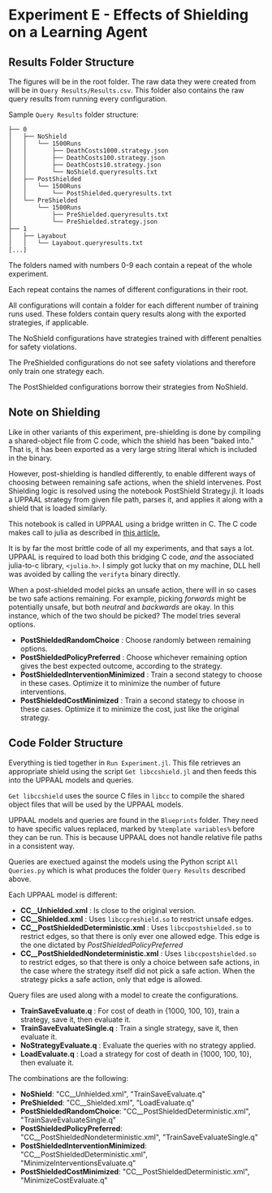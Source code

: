 # Experiment E - Effects of Shielding on a Learning Agent

 
## Results Folder Structure

The figures will be in the root folder. The raw data they were created from will be in `Query Results/Results.csv`. This folder also contains the raw query results from running every configuration. 

Sample `Query Results` folder structure: 

	├── 0
	│   ├── NoShield
	│   │   └── 1500Runs
	│   │       ├── DeathCosts1000.strategy.json
	│   │       ├── DeathCosts100.strategy.json
	│   │       ├── DeathCosts10.strategy.json
	│   │       └── NoShield.queryresults.txt
	│   ├── PostShielded
	│   │   └── 1500Runs
	│   │       └── PostShielded.queryresults.txt
	│   └── PreShielded
	│       └── 1500Runs
	│           ├── PreShielded.queryresults.txt
	│           └── PreShielded.strategy.json
	├── 1
	│   ├── Layabout
	│   │   └── Layabout.queryresults.txt
	[...]

The folders named with numbers 0-9 each contain a repeat of the whole experiment.

Each repeat contains the names of different configurations in their root. 

All configurations will contain a folder for each different number of training runs used. These folders contain query results along with the exported strategies, if applicable.

The NoShield configurations have strategies trained with different penalties for safety violations.

The PreShielded configurations do not see safety violations and therefore only train one strategy each.

The PostShielded configurations borrow their strategies from NoShield.

## Note on Shielding 

Like in other variants of this experiment, pre-shielding is done by compiling a shared-object file from C code, which the shield has been "baked into." That is, it has been exported as a very large string literal which is included in the binary. 

However, post-shielding is handled differently, to enable different ways of choosing between remaining safe actions, when the shield intervenes. Post Shielding logic is resolved using the notebook PostShield Strategy.jl. It loads a UPPAAL strategy from given file path, parses it, and applies it along with a shield that is loaded similarly. 

This notebook is called in UPPAAL using a bridge written in C. The C code makes call to julia as described in [this article.](https://docs.julialang.org/en/v1/manual/embedding/)

It is by far the most brittle code of all my experiments, and that says a lot. UPPAAL is required to load both this bridging C code, *and* the associated julia-to-c library, `<julia.h>`. I simply got lucky that on my machine, DLL hell was avoided by calling the `verifyta` binary directly. 

When a post-shielded model picks an unsafe action, there will in so cases be two safe actions remaining. For example, picking *forwards* might be potentially unsafe, but both *neutral* and *backwards* are okay. In this instance, which of the two should be picked? The model tries several options.

- **PostShieldedRandomChoice** : Choose randomly between remaining options.
- **PostShieldedPolicyPreferred** : Choose whichever remaining option gives the best expected outcome, according to the strategy. 
- **PostShieldedInterventionMinimized** : Train a second stategy to choose in these cases. Optimize it to minimize the number of future interventions.
- **PostShieldedCostMinimized** : Train a second stategy to choose in these cases. Optimize it to minimize the cost, just like the original strategy.

## Code Folder Structure

Everything is tied together in `Run Experiment.jl`. This file retrieves an appropriate shield using the script `Get libccshield.jl` and then feeds this into the UPPAAL models and queries. 

`Get libccshield` uses the source C files in `libcc` to compile the shared object files that will be used by the UPPAAL models.

UPPAAL models and queries are found in the `Blueprints` folder. They need to have specific values replaced, marked by `%template variables%` before they can be run. This is because UPPAAL does not handle relative file paths in a consistent way. 

Queries are exectued against the models using the Python script `All Queries.py` which is what produces the folder `Query Results` described above. 

Each UPPAAL model is different:

 - **CC__Unhielded.xml** : Is close to the original version.
 - **CC__Shielded.xml** : Uses `libccpreshield.so` to restrict unsafe edges.
 - **CC__PostShieldedDeterministic.xml** : Uses `libccpostshielded.so` to restrict edges, so that there is only ever one allowed edge. This edge is the one dictated by *PostShieldedPolicyPreferred*
 - **CC__PostShieldedNondeterministic.xml** : Uses `libccpostshielded.so` to restrict edges, so that there is only a choice between safe actions, in the case where the strategy itself did not pick a safe action. When the strategy picks a safe action, only that edge is allowed.
 
 Query files are used along with a model to create the configurations.
 
 - **TrainSaveEvaluate.q** : For cost of death in {1000, 100, 10}, train a strategy, save it, then evaluate it.
 - **TrainSaveEvaluateSingle.q** : Train a single strategy, save it, then evaluate it.
 - **NoStrategyEvaluate.q** : Evaluate the queries with no strategy applied.
 - **LoadEvaluate.q** : Load a strategy for cost of death in {1000, 100, 10}, then evaluate it.

The combinations are the following:

 - **NoShield**:	"CC__Unhielded.xml",  "TrainSaveEvaluate.q"
 - **PreShielded**:	"CC__Shielded.xml",  "LoadEvaluate.q"
 - **PostShieldedRandomChoice**:	"CC__PostShieldedDeterministic.xml",  "TrainSaveEvaluateSingle.q"
 - **PostShieldedPolicyPreferred**:	"CC__PostShieldedNondeterministic.xml",  "TrainSaveEvaluateSingle.q"
 - **PostShieldedInterventionMinimized**:	"CC__PostShieldedDeterministic.xml",  "MinimizeInterventionsEvaluate.q"
 - **PostShieldedCostMinimized**:	"CC__PostShieldedDeterministic.xml",  "MinimizeCostEvaluate.q"
